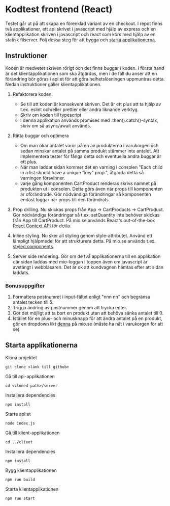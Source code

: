# Kodtest frontend (React)

Testet går ut på att skapa en förenklad variant av en checkout.
I repot finns två applikationer, ett api skrivet i javascript med hjälp av express och en klientapplikation skriven i javascript och react som körs med hjälp av en statisk filserver.
Följ dessa steg för att bygga och [starta applikationerna](#starta-applikationerna).

## Instruktioner

Koden är medvetet skriven rörigt och det finns buggar i koden. I första hand är det klientapplikationen som ska åtgärdas, men i de fall du anser att en förändring bör göras i api:et för att göra helhetslösningen uppmuntras detta. Nedan instruktioner gäller klientapplikationen.

1. Refaktorera koden.

    * Se till att koden är konsekvent skriven. Det är ett plus att ta hjälp av t.ex. eslint och/eller prettier eller andra liknande verktyg.
    * Skriv om koden till typescript
    * I denna applikation används promises med .then().catch()-syntax, skriv om så async/await används.

2. Rätta buggar och optimera

    * Om man ökar antalet varor på en av produkterna i varukorgen och sedan minskar antalet på samma produkt stämmer inte antalet. Att implementera tester för fånga detta och eventuella andra buggar är ett plus.
    * När man laddar sidan kommer det en varning i consolen "Each child in a list should have a unique "key" prop.", åtgärda detta så varningen försvinner.
    * varje gång komponenten CartProduct renderas skrivs namnet på produkten ut i consolen. Detta görs även när props till komponenten är oförändrade. Gör nödvändiga förändringar så komponenten endast loggar när props till den förändrats.

3. Prop drilling. Nu skickas props från App -> CartProducts -> CartProduct. Gör nödvändiga förändringar så t.ex. setQuantity inte behöver skickas från App till CartProduct. På mio.se används React's out-of-the-box [React Context API](https://react.dev/reference/react/createContext) för detta.

4. Inline styling. Nu sker all styling genom style-attributet. Använd ett lämpligt hjälpmedel för att strukturera detta. På mio.se används t.ex. [styled components](https://styled-components.com/). 

5. Server side rendering. Gör om de två applikationerna till en applikation där sidan laddas med
mio-loggan i toppen även om javascript är avstängt i webbläsaren. Det är ok att kundvagnen hämtas efter att sidan laddats.

### Bonusuppgifter

1. Formattera postnumret i input-fältet enligt "nnn nn" och begränsa antalet tecken till 5.
2. Trigga ändring av postnummer genom att trycka enter.
3. Gör det möjligt att ta bort en produkt utan att behöva sänka antalet till 0.
4. Istället för en plus- och minusknapp för att ändra antalet på en produkt, gör en dropdown likt [denna](https://www.mio.se/varukorg) på mio.se (måste ha nåt i varukorgen för att se)

## Starta applikationerna

Klona projektet

```
git clone <länk till github>
```

Gå till api-applikationen
```
cd <cloned-path>/server
```

Installera dependencies
```
npm install
```

Starta api:et
```
node index.js
```

Gå till klient-applikationen
```
cd ../client
```

Installera dependencies
```
npm install
```

Bygg klientapplikationen
```
npm run build
```

Starta klientapplikationen
```
npm run start
```
